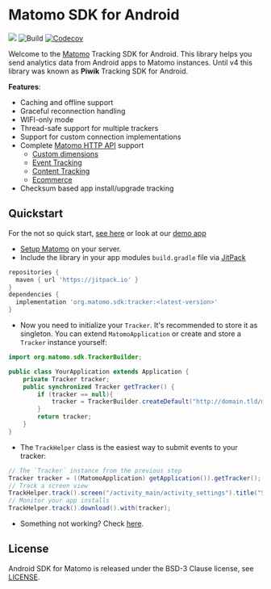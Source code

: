 Matomo SDK for Android
========================

[![](https://jitpack.io/v/matomo-org/matomo-sdk-android.svg)](https://jitpack.io/#matomo-org/matomo-sdk-android)
![Build](https://github.com/matomo-org/matomo-sdk-android/actions/workflows/pull-request-ci.yml/badge.svg)
[![Codecov](https://codecov.io/gh/matomo-org/matomo-sdk-android/branch/master/graph/badge.svg)](https://codecov.io/gh/matomo-org/matomo-sdk-android?branch=master)

Welcome to the [Matomo](http://matomo.org) Tracking SDK for Android. This library helps you send analytics data from Android apps to Matomo instances. Until v4 this library was known as **Piwik** Tracking SDK for Android.

__Features__:
* Caching and offline support
* Graceful reconnection handling
* WIFI-only mode
* Thread-safe support for multiple trackers
* Support for custom connection implementations
* Complete [Matomo HTTP API](https://developer.matomo.org/api-reference/tracking-api) support
    * [Custom dimensions](https://matomo.org/docs/custom-dimensions/)
    * [Event Tracking](https://matomo.org/docs/event-tracking/)
    * [Content Tracking](https://matomo.org/docs/content-tracking/)
    * [Ecommerce](https://matomo.org/docs/ecommerce-analytics/)
* Checksum based app install/upgrade tracking

## Quickstart
For the not so quick start, [see here](https://github.com/matomo-org/matomo-sdk-android/wiki/Getting-started) or look at our [demo app](https://github.com/matomo-org/matomo-sdk-android/tree/master/exampleapp)

* [Setup Matomo](https://matomo.org/docs/installation/) on your server.
* Include the library in your app modules `build.gradle` file
  via [JitPack](https://jitpack.io/#matomo-org/matomo-sdk-android)

```groovy
repositories {
  maven { url 'https://jitpack.io' }
}
dependencies {
  implementation 'org.matomo.sdk:tracker:<latest-version>'
}
```

* Now you need to initialize your `Tracker`. It's recommended to store it as singleton. You can extend `MatomoApplication` or create and store a `Tracker` instance yourself:
```java
import org.matomo.sdk.TrackerBuilder;

public class YourApplication extends Application {
    private Tracker tracker;
    public synchronized Tracker getTracker() {
        if (tracker == null){
            tracker = TrackerBuilder.createDefault("http://domain.tld/matomo.php", 1).build(Matomo.getInstance(this));
        }
        return tracker;
    }
}
```

* The `TrackHelper` class is the easiest way to submit events to your tracker:
```java
// The `Tracker` instance from the previous step
Tracker tracker = ((MatomoApplication) getApplication()).getTracker();
// Track a screen view
TrackHelper.track().screen("/activity_main/activity_settings").title("Settings").with(tracker);
// Monitor your app installs
TrackHelper.track().download().with(tracker);
```

* Something not working? Check [here](https://github.com/matomo-org/matomo-sdk-android/wiki/Troubleshooting).

## License
Android SDK for Matomo is released under the BSD-3 Clause license, see [LICENSE](https://github.com/matomo-org/matomo-sdk-android/blob/master/LICENSE).
